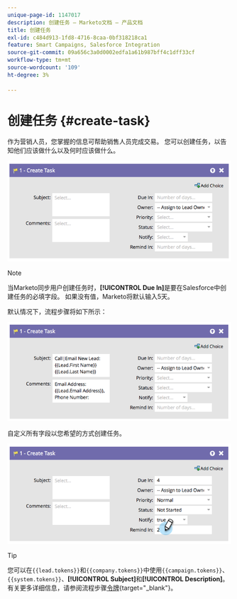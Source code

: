 ```yaml
---
unique-page-id: 1147017
description: 创建任务 — Marketo文档 — 产品文档
title: 创建任务
exl-id: c484d913-1fd8-4716-8caa-0bf318218ca1
feature: Smart Campaigns, Salesforce Integration
source-git-commit: 09a656c3a0d0002edfa1a61b987bff4c1dff33cf
workflow-type: tm+mt
source-wordcount: '109'
ht-degree: 3%

---
```


# 创建任务 {#create-task}

作为营销人员，您掌握的信息可帮助销售人员完成交易。 您可以创建任务，以告知他们应该做什么以及何时应该做什么。

![](assets/create-task-1.png)

>[!NOTE]
>
>当Marketo同步用户创建任务时，**[!UICONTROL Due In]**&#x200B;是要在Salesforce中创建任务的必填字段。 如果没有值，Marketo将默认输入5天。

默认情况下，流程步骤将如下所示：

![](assets/create-task-2.png)

自定义所有字段以您希望的方式创建任务。

![](assets/create-task-3.png)

>[!TIP]
>
>您可以在`{{lead.tokens}}`和`{{company.tokens}}`中使用`{{campaign.tokens}}`、`{{system.tokens}}`、**[!UICONTROL Subject]**&#x200B;和&#x200B;**[!UICONTROL Description]**。 有关更多详细信息，请参阅流程步骤[令牌](/help/marketo/product-docs/core-marketo-concepts/smart-campaigns/flow-actions/use-tokens-in-flow-steps.md){target="_blank"}。
